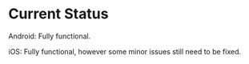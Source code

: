 # Current Status
Android: Fully functional.

iOS: Fully functional, however some minor issues still need to be fixed.
